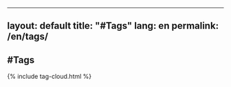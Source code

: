 <!-- /* en/tags.md  v6.3.7_202510171349 */ -->
---
layout: default
title: "#Tags"
lang: en
permalink: /en/tags/
---
<h2>#Tags</h2>
{% include tag-cloud.html %}
<div id="tag-list"></div>
<script>
(async function() {
  const hash = decodeURIComponent(location.hash.replace('#',''));
  const res = await fetch('{{ '/' | append: 'en' | append: '/search.json' | relative_url }}');
  const data = await res.json();
  const filtered = hash ? data.filter(p => (p.tags||[]).includes(hash)) : data;
  document.querySelector('#tag-list').innerHTML = filtered.map(h => `<div><a href="${h.url}">${h.title}</a><small> — ${(h.tags||[]).join(', ')}</small></div>`).join('');
})();
</script>

